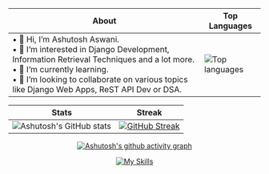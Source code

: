 <div align="center">
  
| About                                                                                                                                          | Top Languages                                                                                                     |
|-----------------------------------------------------------------------------------------------------|---------------------------------------------------------------------------------------------------------|
| • 👋 Hi, I’m Ashutosh Aswani.<br>• 👀 I’m interested in Django Development, Information Retrieval Techniques and a lot more.<br>• 🌱 I’m currently learning.<br>• 💞️ I’m looking to collaborate on various topics like Django Web Apps, ReST API Dev or DSA.<br> | ![Top languages](https://github-readme-stats.vercel.app/api/top-langs/?username=ashutosh-2024&theme=github_dark&show_icons=true) |

|     Stats                                                                                                         |     Streak                                                                                              |
|-----------------------------------------------------------------------------------------------------------------------|---------------------------------------------------------------------------------------------------------------------|
| ![Ashutosh's GitHub stats](https://github-readme-stats.vercel.app/api?username=ashutosh-2024&theme=github_dark&show_icons=true) | [![GitHub Streak](https://streak-stats.demolab.com?user=ashutosh-2024&theme=tokyonight_duo)](https://git.io/streak-stats)

[![Ashutosh's github activity graph](https://github-readme-activity-graph.cyclic.app/graph?username=ashutosh-2024&theme=tokyo-night&area=true&hide_border=true)](https://github.com/ashutosh00710/github-readme-activity-graph)
<!-- github-compacet, tokyo-night -->
  
  [![My Skills](https://skillicons.dev/icons?i=c,cpp,git,github,java,mysql,py,django,selenium,linux,aws,heroku)](https://skillicons.dev)
  
</div>
